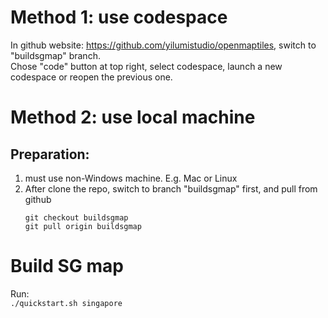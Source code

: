 # Method 1: use codespace
In github website: https://github.com/yilumistudio/openmaptiles, switch to "buildsgmap" branch.  
Chose "code" button at top right, select codespace, launch a new codespace or reopen the previous one.  

# Method 2: use local machine
## Preparation: 
1. must use non-Windows machine. E.g. Mac or Linux
2. After clone the repo, switch to branch "buildsgmap" first, and pull from github
   ```
   git checkout buildsgmap
   git pull origin buildsgmap
   ```
# Build SG map
Run:  
`./quickstart.sh singapore`
